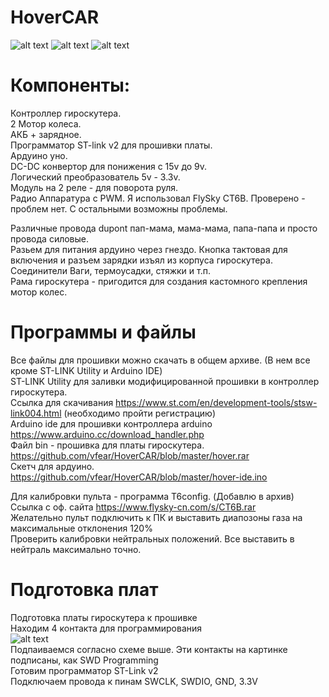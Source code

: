 # HoverCAR
![alt text](https://user-images.githubusercontent.com/12184628/62218561-60714800-b3b5-11e9-8184-1faa804bc68f.GIF)
![alt text](https://user-images.githubusercontent.com/12184628/62218568-6404cf00-b3b5-11e9-97c1-1cb046346676.GIF)
![alt text](https://user-images.githubusercontent.com/12184628/62214088-02d8fd80-b3ad-11e9-8853-05cbcfa491de.JPG)
# Компоненты:

Контроллер гироскутера.  
2 Мотор колеса.  
АКБ + зарядное.  
Программатор ST-link v2 для прошивки платы.  
Ардуино уно.  
DC-DC конвертор для понижения с 15v до 9v.  
Логический преобразователь 5v - 3.3v.  
Модуль на 2 реле - для поворота руля.  
Радио Аппаратура с PWM. Я использовал FlySky CT6B. Проверено - проблем нет. С остальными возможны проблемы.  

Различные провода dupont пап-мама, мама-мама, папа-папа и просто провода силовые.  
Разьем для питания ардуино через гнездо.
Кнопка тактовая для включения и разъем зарядки изъял из корпуса гироскутера.  
Соединители Ваги, термоусадки, стяжки и т.п.  
Рама гироскутера - пригодится для создания кастомного крепления мотор колес.  

# Программы и файлы
Все файлы для прошивки можно скачать в общем архиве. (В нем все кроме ST-LINK Utility и Arduino IDE)  
ST-LINK Utility для заливки модифицированной прошивки в контроллер гироскутера.  
Ссылка для скачивания https://www.st.com/en/development-tools/stsw-link004.html (необходимо пройти регистрацию)  
Arduino ide для прошивки контроллера arduino https://www.arduino.cc/download_handler.php  
Файл bin - прошивка для платы гироскутера. https://github.com/vfear/HoverCAR/blob/master/hover.rar  
Скетч для ардуино. https://github.com/vfear/HoverCAR/blob/master/hover-ide.ino  

Для калибровки пульта - программа T6config. (Добавлю в архив)  
Ссылка с оф. сайта https://www.flysky-cn.com/s/CT6B.rar  
Желательно пульт подключить к ПК и выставить диапозоны газа на максимальные отклонения 120%  
Проверить калибровки нейтральных положений. Все выставить в нейтраль максимально точно.  
  
# Подготовка плат

Подготовка платы гироскутера к прошивке  
Находим 4 контакта для программирования  
![alt text](https://user-images.githubusercontent.com/12184628/62279402-b0521c80-b452-11e9-91b6-ad3b4ea77c9f.jpg)  
Подпаиваемся согласно схеме выше. Эти контакты на картинке подписаны, как SWD Programming  
Готовим программатор ST-Link v2  
Подключаем провода к пинам SWCLK, SWDIO, GND, 3.3V  

